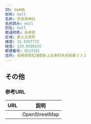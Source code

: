 ```yaml
---
ID: SmAWk
総称: null
名称: 奈良尾神社
名称読み: null
別名: null
都道府県: 長崎県
区域: 新上五島町
緯度: 32.8397772
経度: 129.0598155
郵便番号: 8533101
住所: 長崎県南松浦郡新上五島町奈良尾郷３３２
---
```


## その他

### 参考URL

| URL | 説明          |
| --- | ------------- |
|     | OpenStreetMap |
